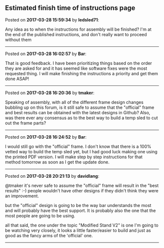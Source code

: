 ## Estimated finish time of instructions page
Posted on **2017-03-28 15:59:34** by **ledsled71**:

Any idea as to when the instructions for assembly will be finished?  I'm at the end of the published instructions, and don't really want to proceed without them

---

Posted on **2017-03-28 16:02:57** by **Bar**:

That is good feedback. I have been prioritizing things based on the order they are asked for and it has seemed like software fixes were the most requested thing. I will make finishing the instructions a priority and get them done ASAP!

---

Posted on **2017-03-28 16:20:36** by **tmaker**:

Speaking of assembly, with all of the different frame design changes bubbling up on this forum, is it still safe to assume that the "official" frame and best results can be obtained with the latest designs in Github?  Also, was there ever any consensus as to the best way to build a temp sled to cut out the frame parts?

---

Posted on **2017-03-28 16:24:52** by **Bar**:

I would still go with the "official" frame. I don't know that there is a 100% vetted way to build the temp sled yet, but I had good luck making one using the printed PDF version. I will make step by step instructions for that method tomorrow as soon as I get the update done.

---

Posted on **2017-03-28 20:21:13** by **davidlang**:

@tmaker it's never safe to assume the "official" frame will result in the "best results" :-) people wouldn't have other designs if they didn't think they were an improvement.

but the "official" design is going to be the way bar understands the most and will probably have the best support. It is probably also the one that the most people are going to be using.

all that said, the one under the topic "Modified Stand V2" is one I'm going to be watching very closely, it looks a little faster/easier to build and just as good as the fancy arms of the 'official' one.

---


